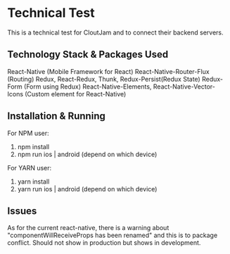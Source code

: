 # Technical Test
This is a technical test for CloutJam and to connect their backend servers.

## Technology Stack & Packages Used
React-Native (Mobile Framework for React)
React-Native-Router-Flux (Routing)
Redux, React-Redux, Thunk, Redux-Persist(Redux State)
Redux-Form (Form using Redux)
React-Native-Elements, React-Native-Vector-Icons (Custom element for React-Native)

## Installation & Running
For NPM user:
1. npm install
2. npm run ios | android (depend on which device)

For YARN user:
1. yarn install
2. yarn run ios | android (depend on which device)

## Issues
As for the current react-native, there is a warning about "componentWillReceiveProps has been renamed" and this is to package conflict.
Should not show in production but shows in development.